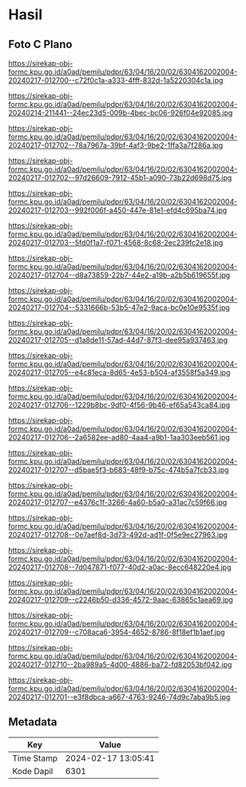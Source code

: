 # Hasil

## Foto C Plano

https://sirekap-obj-formc.kpu.go.id/a0ad/pemilu/pdpr/63/04/16/20/02/6304162002004-20240217-012700--c72f0c1a-a333-4fff-832d-1a5220304c1a.jpg

https://sirekap-obj-formc.kpu.go.id/a0ad/pemilu/pdpr/63/04/16/20/02/6304162002004-20240214-211441--24ec23d5-009b-4bec-bc06-926f04e92085.jpg

https://sirekap-obj-formc.kpu.go.id/a0ad/pemilu/pdpr/63/04/16/20/02/6304162002004-20240217-012702--78a7967a-39bf-4af3-9be2-1ffa3a7f286a.jpg

https://sirekap-obj-formc.kpu.go.id/a0ad/pemilu/pdpr/63/04/16/20/02/6304162002004-20240217-012702--97d26609-7912-45b1-a090-73b22d698d75.jpg

https://sirekap-obj-formc.kpu.go.id/a0ad/pemilu/pdpr/63/04/16/20/02/6304162002004-20240217-012703--992f006f-a450-447e-81e1-efd4c695ba74.jpg

https://sirekap-obj-formc.kpu.go.id/a0ad/pemilu/pdpr/63/04/16/20/02/6304162002004-20240217-012703--5fd0f1a7-f071-4568-8c68-2ec239fc2e18.jpg

https://sirekap-obj-formc.kpu.go.id/a0ad/pemilu/pdpr/63/04/16/20/02/6304162002004-20240217-012704--d8a73859-22b7-44e2-a19b-a2b5b619655f.jpg

https://sirekap-obj-formc.kpu.go.id/a0ad/pemilu/pdpr/63/04/16/20/02/6304162002004-20240217-012704--5331666b-53b5-47e2-9aca-bc0e10e9535f.jpg

https://sirekap-obj-formc.kpu.go.id/a0ad/pemilu/pdpr/63/04/16/20/02/6304162002004-20240217-012705--d1a8de11-57ad-44d7-87f3-dee95a937463.jpg

https://sirekap-obj-formc.kpu.go.id/a0ad/pemilu/pdpr/63/04/16/20/02/6304162002004-20240217-012705--e4c81eca-8d65-4e53-b504-af3558f5a349.jpg

https://sirekap-obj-formc.kpu.go.id/a0ad/pemilu/pdpr/63/04/16/20/02/6304162002004-20240217-012706--1229b8bc-9df0-4f56-9b46-ef65a543ca84.jpg

https://sirekap-obj-formc.kpu.go.id/a0ad/pemilu/pdpr/63/04/16/20/02/6304162002004-20240217-012706--2a6582ee-ad80-4aa4-a9b1-1aa303eeb561.jpg

https://sirekap-obj-formc.kpu.go.id/a0ad/pemilu/pdpr/63/04/16/20/02/6304162002004-20240217-012707--d5bae5f3-b683-48f9-b75c-474b5a7fcb33.jpg

https://sirekap-obj-formc.kpu.go.id/a0ad/pemilu/pdpr/63/04/16/20/02/6304162002004-20240217-012707--e4376c1f-3266-4a60-b5a0-a31ac7c59f66.jpg

https://sirekap-obj-formc.kpu.go.id/a0ad/pemilu/pdpr/63/04/16/20/02/6304162002004-20240217-012708--0e7aef8d-3d73-492d-ad1f-0f5e9ec27963.jpg

https://sirekap-obj-formc.kpu.go.id/a0ad/pemilu/pdpr/63/04/16/20/02/6304162002004-20240217-012708--7d047871-f077-40d2-a0ac-8ecc648220e4.jpg

https://sirekap-obj-formc.kpu.go.id/a0ad/pemilu/pdpr/63/04/16/20/02/6304162002004-20240217-012709--c2246b50-d336-4572-9aac-63865c1aea69.jpg

https://sirekap-obj-formc.kpu.go.id/a0ad/pemilu/pdpr/63/04/16/20/02/6304162002004-20240217-012709--c708aca6-3954-4652-8786-8f18ef1b1aef.jpg

https://sirekap-obj-formc.kpu.go.id/a0ad/pemilu/pdpr/63/04/16/20/02/6304162002004-20240217-012710--2ba989a5-4d00-4886-ba72-fd82053bf042.jpg

https://sirekap-obj-formc.kpu.go.id/a0ad/pemilu/pdpr/63/04/16/20/02/6304162002004-20240217-012701--e3f8dbca-a667-4763-9246-74d9c7aba9b5.jpg


## Metadata

| Key        | Value               |
| ---------- | ------------------- |
| Time Stamp | 2024-02-17 13:05:41 |
| Kode Dapil | 6301                |



